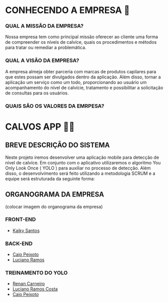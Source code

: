 # CONHECENDO A EMPRESA 🤙
### QUAL A MISSÃO DA EMPRESA?
Nossa empresa tem como principal missão oferecer ao cliente uma forma de compreender os níveis de calvíce, quais os procedimentos e métodos para tratar ou remediar a problemática. 
### QUAL A VISÃO DA EMPRESA?
A empresa almeja obter parceria com marcas de produtos capilares para que estes possam ser divulgados dentro da aplicação. Além disso,  tornar a aplicação um serviço como um todo, proporcionando ao usuário um acompanhamento do nível de calvície, tratamento e possibilitar a solicitação de consultas para os usuários.
### QUAIS SÃO OS VALORES DA EMRPESA?
# CALVOS APP 👨‍🦲
## BREVE DESCRIÇÃO DO SISTEMA 
Neste projeto iremos desenvolver uma aplicação mobile para detecção de nível de calvíce. Em conjunto com o aplicativo utilizaremos o algoritmo You Only Look Once ( YOLO ) para auxiliar no processo de detecção. Além disso, o desenvolvimento será feito utilizando a metodologia SCRUM e a equipe será estruturada da seguinte forma:

## ORGANOGRAMA DA EMPRESA
(colocar imagem do organograma da empresa)

### FRONT-END
- [Kaiky Santos](https://github.com/KaikySantos)
### BACK-END
- [Caio Peixoto](https://github.com/caiocfpeixoto/)
- [Luciano Ramos](https://github.com/lucianoRcosta)
### TREINAMENTO DO YOLO
- [Renan Carneiro](https://github.com/Renan-Carneiro-Batista)
- [Luciano Ramos Costa](https://github.com/lucianoRcosta)
- [Caio Peixoto](https://github.com/caiocfpeixoto/)

